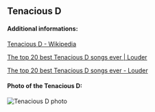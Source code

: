 ## Tenacious D
#### Additional informations:
[Tenacious D - Wikipedia](https://en.wikipedia.org/wiki/Tenacious_D)

[The top 20 best Tenacious D songs ever | Louder](https://www.loudersound.com/features/the-top-20-best-tenacious-d-songs-ever)

[The top 20 best Tenacious D songs ever - Louder](https://www.loudersound.com/features/the-top-20-best-tenacious-d-songs-ever/2)

#### Photo of the Tenacious D:
![Tenacious D photo](https://www.reviewstl.com/wp-content/uploads/2023/05/20230509-Tenacious-D-22-scaled.jpg)
